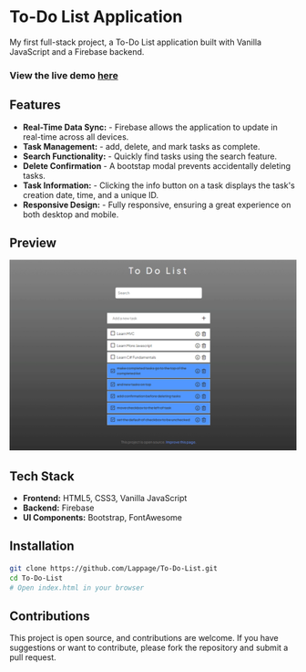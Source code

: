 # To-Do List Application


My first full-stack project, a To-Do List application built with Vanilla JavaScript and a Firebase backend.
### View the live demo [here](https://lappage.net/list)
## Features

- **Real-Time Data Sync:** - Firebase allows the application to update in real-time across all devices.
- **Task Management:** - add, delete, and mark tasks as complete.
- **Search Functionality:** - Quickly find tasks using the search feature.
- **Delete Confirmation** - A bootstap modal prevents accidentally deleting tasks.
- **Task Information:** - Clicking the info button on a task displays the task's creation date, time, and a unique ID.
- **Responsive Design:** - Fully responsive, ensuring a great experience on both desktop and mobile.

## Preview
![To-Do List Application Preview](/assets/preview.gif)


## Tech Stack

- **Frontend:** HTML5, CSS3, Vanilla JavaScript
- **Backend:** Firebase
- **UI Components:** Bootstrap, FontAwesome

## Installation

```bash
git clone https://github.com/Lappage/To-Do-List.git
cd To-Do-List
# Open index.html in your browser
```

## Contributions

This project is open source, and contributions are welcome. If you have suggestions or want to contribute, please fork the repository and submit a pull request.
